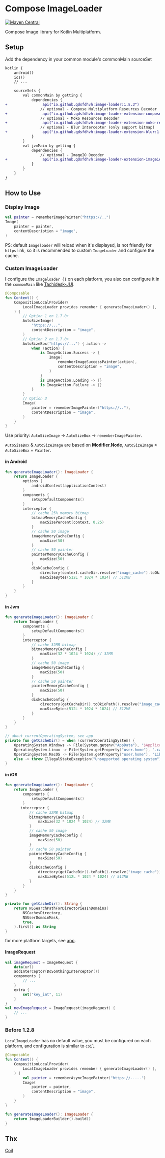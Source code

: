 # Compose ImageLoader
[![Maven Central](https://maven-badges.herokuapp.com/maven-central/io.github.qdsfdhvh/image-loader/badge.svg)](https://maven-badges.herokuapp.com/maven-central/io.github.qdsfdhvh/image-loader)

Compose Image library for Kotlin Multiplatform.

## Setup

Add the dependency in your common module's commonMain sourceSet


```diff title="build.gradle.kts"
kotlin {
    android()
    ios()
    // ...

    sourceSets {
        val commonMain by getting {
            dependencies {
+                api("io.github.qdsfdhvh:image-loader:1.8.3")
                // optional - Compose Multiplatform Resources Decoder
+                api("io.github.qdsfdhvh:image-loader-extension-compose-resources:1.8.3")
                // optional - Moko Resources Decoder
+                api("io.github.qdsfdhvh:image-loader-extension-moko-resources:1.8.3")
                // optional - Blur Interceptor (only support bitmap)
+                api("io.github.qdsfdhvh:image-loader-extension-blur:1.8.3")
            }
        }
        val jvmMain by getting {
            dependencies {
                // optional - ImageIO Decoder
+                api("io.github.qdsfdhvh:image-loader-extension-imageio:1.8.3")
            }
        }
    }
}
```

## How to Use

### Display Image

```kotlin
val painter = rememberImagePainter("https://..")
Image(
    painter = painter,
    contentDescription = "image",
)
```

PS: default `Imageloader` will reload when it's displayed, is not friendly for `https` link, so it is recommended to custom `ImageLoader` and configure the cache.

### Custom ImageLoader

I configure the `Imageloader {}` on each platform, you also can configure it in the `commonMain` like [Tachidesk-JUI](https://github.com/Suwayomi/Tachidesk-JUI/blob/master/presentation/src/commonMain/kotlin/ca/gosyer/jui/ui/base/image/ImageLoaderProvider.kt).

```kotlin
@Composable
fun Content() {
    CompositionLocalProvider(
        LocalImageLoader provides remember { generateImageLoader() },
    ) {
        // Option 1 on 1.7.0+
        AutoSizeImage(
            "https://...",
            contentDescription = "image",
        )
        // Option 2 on 1.7.0+
        AutoSizeBox("https://...") { action ->
            when (action) {
                is ImageAction.Success -> {
                    Image(
                        rememberImageSuccessPainter(action),
                        contentDescription = "image",
                    )
                }
                is ImageAction.Loading -> {}
                is ImageAction.Failure -> {}
            }
        }
        // Option 3
        Image(
            painter = rememberImagePainter("https://.."),
            contentDescription = "image",
        )
    }
}
```

Use priority: `AutoSizeImage` -> `AutoSizeBox` -> `rememberImagePainter`.

`AutoSizeBox` & `AutoSizeImage` are based on **Modifier.Node**, `AutoSizeImage` ≈ `AutoSizeBox` + `Painter`.

#### in Android

```kotlin
fun generateImageLoader(): ImageLoader {
    return ImageLoader {
        options {
            androidContext(applicationContext)
        }
        components {
            setupDefaultComponents()
        }
        interceptor {
            // cache 25% memory bitmap
            bitmapMemoryCacheConfig {
                maxSizePercent(context, 0.25)
            }
            // cache 50 image
            imageMemoryCacheConfig {
                maxSize(50)
            }
            // cache 50 painter
            painterMemoryCacheConfig {
                maxSize(50)
            }
            diskCacheConfig {
                directory(context.cacheDir.resolve("image_cache").toOkioPath())
                maxSizeBytes(512L * 1024 * 1024) // 512MB
            }
        }
    }
}
```

#### in Jvm

```kotlin
fun generateImageLoader(): ImageLoader {
    return ImageLoader {
        components {
            setupDefaultComponents()
        }
        interceptor {
            // cache 32MB bitmap
            bitmapMemoryCacheConfig {
                maxSize(32 * 1024 * 1024) // 32MB
            }
            // cache 50 image
            imageMemoryCacheConfig {
                maxSize(50)
            }
            // cache 50 painter
            painterMemoryCacheConfig {
                maxSize(50)
            }
            diskCacheConfig {
                directory(getCacheDir().toOkioPath().resolve("image_cache"))
                maxSizeBytes(512L * 1024 * 1024) // 512MB
            }
        }
    }
}

// about currentOperatingSystem, see app
private fun getCacheDir() = when (currentOperatingSystem) {
    OperatingSystem.Windows -> File(System.getenv("AppData"), "$ApplicationName/cache")
    OperatingSystem.Linux -> File(System.getProperty("user.home"), ".cache/$ApplicationName")
    OperatingSystem.MacOS -> File(System.getProperty("user.home"), "Library/Caches/$ApplicationName")
    else -> throw IllegalStateException("Unsupported operating system")
}
```

#### in iOS

```kotlin
fun generateImageLoader(): ImageLoader {
    return ImageLoader {
        components {
            setupDefaultComponents()
        }
       interceptor {
           // cache 32MB bitmap
           bitmapMemoryCacheConfig {
               maxSize(32 * 1024 * 1024) // 32MB
           }
           // cache 50 image
           imageMemoryCacheConfig {
               maxSize(50)
           }
           // cache 50 painter
           painterMemoryCacheConfig {
               maxSize(50)
           }
           diskCacheConfig {
               directory(getCacheDir().toPath().resolve("image_cache"))
               maxSizeBytes(512L * 1024 * 1024) // 512MB
           }
        }
    }
}

private fun getCacheDir(): String {
    return NSSearchPathForDirectoriesInDomains(
        NSCachesDirectory,
        NSUserDomainMask,
        true,
    ).first() as String
}

```

for more platform targets, see [app](app/).

#### ImageRequest

```kotlin
val imageRequest = ImageRequest {
    data(url)
    addInterceptor(DoSomthingInterceptor())
    components {
        // ...
    }
    extra {
        set("key_int", 11)
    }
}
val newImageRequest = ImageRequest(imageRequest) {
    // ...
}
```

### Before 1.2.8

`LocalImageLoader` has no default value, you must be configured on each platform, and configuration is similar to `coil`.

```kotlin
@Composable
fun Content() {
    CompositionLocalProvider(
        LocalImageLoader provides remember { generateImageLoader() },
    ) {
        val painter = rememberAsyncImagePainter("https://.....")
        Image(
            painter = painter,
            contentDescription = "image",
        )
    }
}

fun generateImageLoader(): ImageLoader {
    return ImageLoaderBuilder().build()
}
```

## Thx

[Coil](https://github.com/coil-kt/coil)
